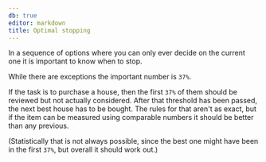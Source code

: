 ```yaml
---
db: true
editor: markdown
title: Optimal stopping
---
```


In a sequence of options where you can only ever decide on the current
one it is important to know when to stop.

While there are exceptions the important number is `37%`.

If the task is to purchase a house, then the first `37%` of them should
be reviewed but not actually considered. After that threshold has been
passed, the next best house has to be bought. The rules for that aren\'t
as exact, but if the item can be measured using comparable numbers it
should be better than any previous.

(Statistically that is not always possible, since the best one might
have been in the first `37%`, but overall it should work out.)
